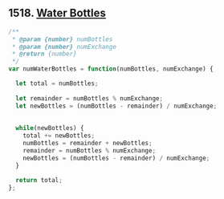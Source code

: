## 1518. [Water Bottles](https://leetcode.com/problems/water-bottles/)

```javascript
/**
 * @param {number} numBottles
 * @param {number} numExchange
 * @return {number}
 */
var numWaterBottles = function(numBottles, numExchange) {

  let total = numBottles;
  
  let remainder = numBottles % numExchange;
  let newBottles = (numBottles - remainder) / numExchange;
  
  
  while(newBottles) {
    total += newBottles;
    numBottles = remainder + newBottles;
    remainder = numBottles % numExchange;
    newBottles = (numBottles - remainder) / numExchange;
  }
  
  return total;
};

```
